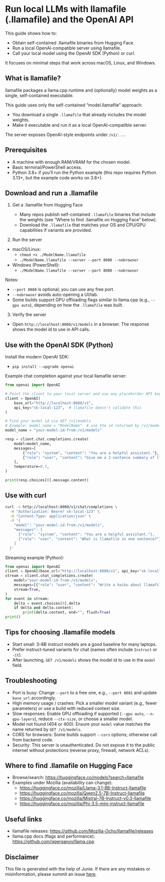 # Run local LLMs with llamafile (.llamafile) and the OpenAI API

This guide shows how to:
- Obtain self-contained .llamafile binaries from Hugging Face.
- Run a local OpenAI-compatible server using llamafile.
- Call your local model using the OpenAI SDK (Python) or curl.

It focuses on minimal steps that work across macOS, Linux, and Windows.


## What is llamafile?

llamafile packages a llama.cpp runtime and (optionally) model weights as a single, self-contained executable.

This guide uses only the self-contained “model.llamafile” approach:
- You download a single `.llamafile` that already includes the model weights.
- Make it executable and run it as a local OpenAI-compatible server.

The server exposes OpenAI-style endpoints under `/v1/...`.


## Prerequisites

- A machine with enough RAM/VRAM for the chosen model.
- Basic terminal/PowerShell access.
- Python 3.8+ if you’ll run the Python example (this repo requires Python 3.13+, but the example code works on 3.8+).


## Download and run a .llamafile

1) Get a .llamafile from Hugging Face
   - Many repos publish self-contained `.llamafile` binaries that include the weights (see “Where to find .llamafile on Hugging Face” below).
   - Download the `.llamafile` that matches your OS and CPU/GPU capabilities if variants are provided.

2) Run the server
- macOS/Linux:
  - `chmod +x ./ModelName.llamafile`
  - `./ModelName.llamafile --server --port 8080 --nobrowser`
- Windows (PowerShell):
  - `./ModelName.llamafile --server --port 8080 --nobrowser`

Notes:
- `--port 8080` is optional; you can use any free port.
- `--nobrowser` avoids auto-opening a UI/tab.
- Some builds support GPU offloading flags similar to llama.cpp (e.g., `--gpu auto`), depending on how the `.llamafile` was built.

3) Verify the server
- Open `http://localhost:8080/v1/models` in a browser. The response shows the model id to use in API calls.




## Use with the OpenAI SDK (Python)

Install the modern OpenAI SDK:

- `pip install --upgrade openai`

Example chat completion against your local llamafile server:

```python
from openai import OpenAI

# Point the client to your local server and use any placeholder API key
client = OpenAI(
    base_url="http://localhost:8080/v1",
    api_key="sk-local-123",  # llamafile doesn't validate this
)

# Find your model id via GET /v1/models
# Example: model_name = "ModelName"  # use the id returned by /v1/models
model_name = "your-model-id-from-/v1/models"

resp = client.chat.completions.create(
    model=model_name,
    messages=[
        {"role": "system", "content": "You are a helpful assistant."},
        {"role": "user", "content": "Give me a 2-sentence summary of llamafile."},
    ],
    temperature=0.7,
)

print(resp.choices[0].message.content)
```


## Use with curl

```bash
curl -s http://localhost:8080/v1/chat/completions \
  -H "Authorization: Bearer sk-local-123" \
  -H "Content-Type: application/json" \
  -d '{
    "model": "your-model-id-from-/v1/models",
    "messages": [
      {"role": "system", "content": "You are a helpful assistant."},
      {"role": "user", "content": "What is llamafile in one sentence?"}
    ]
  }'
```

Streaming example (Python):

```python
from openai import OpenAI
client = OpenAI(base_url="http://localhost:8080/v1", api_key="sk-local")
stream = client.chat_completions.create(
    model="your-model-id-from-/v1/models",
    messages=[{"role": "user", "content": "Write a haiku about llamafile."}],
    stream=True,
)
for event in stream:
    delta = event.choices[0].delta
    if delta and delta.content:
        print(delta.content, end="", flush=True)
print()
```


## Tips for choosing .llamafile models

- Start small: 3–8B instruct models are a good baseline for many laptops.
- Prefer instruct-tuned variants for chat (names often include `Instruct` or `-it`).
- After launching, `GET /v1/models` shows the model id to use in the `model` field.


## Troubleshooting

- Port is busy: Change `--port` to a free one, e.g., `--port 8081` and update `base_url` accordingly.
- High memory usage / crashes: Pick a smaller model variant (e.g., fewer parameters) or use a build with reduced context size.
- Slow responses: Enable GPU offloading if supported (`--gpu auto`, `--n-gpu-layers`), reduce `--ctx-size`, or choose a smaller model.
- Model not found (404 or 400): Ensure your `model` value matches the name returned by `GET /v1/models`.
- CORS for browsers: Some builds support `--cors` options; otherwise call from backend code.
- Security: This server is unauthenticated. Do not expose it to the public internet without protections (reverse proxy, firewall, network ACLs).


## Where to find .llamafile on Hugging Face

- Browse/search: https://huggingface.co/models?search=llamafile
- Examples under Mozilla (availability can change):
  - https://huggingface.co/mozilla/Llama-3.1-8B-Instruct-llamafile
  - https://huggingface.co/mozilla/Qwen2.5-7B-Instruct-llamafile
  - https://huggingface.co/mozilla/Mistral-7B-Instruct-v0.3-llamafile
  - https://huggingface.co/mozilla/Phi-3.5-mini-instruct-llamafile

## Useful links

- llamafile releases: https://github.com/Mozilla-Ocho/llamafile/releases
- llama.cpp docs (flags and performance): https://github.com/ggerganov/llama.cpp

## Disclaimer

This file is generated with the help of Junie. If there are any mistakes or misinformation, please summit an issue [here](https://github.com/Cheukting/BuildingAIAgent/issues).
